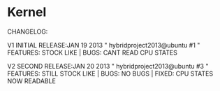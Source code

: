 Kernel
======

CHANGELOG:

V1 INITIAL RELEASE:JAN 19 2013
" hybridproject2013@ubuntu #1 "
FEATURES:
STOCK LIKE |
BUGS:
CANT READ CPU STATES

V2 SECOND RELEASE:JAN 20 2013
" hybridproject2013@ubuntu #3 "
FEATURES:
STILL STOCK LIKE |
BUGS:
NO BUGS |
FIXED:
CPU STATES NOW READABLE
